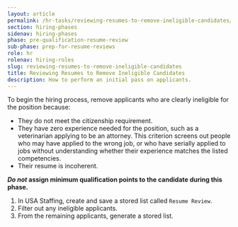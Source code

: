 ```yaml
---
layout: article
permalink: /hr-tasks/reviewing-resumes-to-remove-ineligible-candidates/
section: hiring-phases
sidenav: hiring-phases
phase: pre-qualification-resume-review
sub-phase: prep-for-resume-reviews
role: hr
rolenav: hiring-roles
slug: reviewing-resumes-to-remove-ineligible-candidates
title: Reviewing Resumes to Remove Ineligible Candidates
description: How to perform an initial pass on applicants.
---
```


To begin the hiring process, remove applicants who are clearly ineligible for the position because:

-   They do not meet the citizenship requirement.
-   They have zero experience needed for the position, such as a veterinarian applying to be an attorney. This criterion screens out people who may have applied to the wrong job, or who have serially applied to jobs without understanding whether their
    experience matches the listed competencies.
-   Their resume is incoherent.

**_Do not_ assign minimum qualification points to the candidate during this phase.**

1.  In USA Staffing, create and save a stored list called `Resume Review`.
2.  Filter out any ineligible applicants.
3.  From the remaining applicants, generate a stored list.
